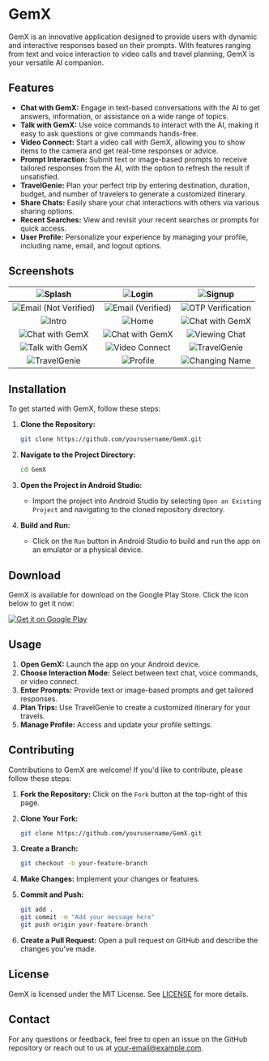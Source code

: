 # GemX

GemX is an innovative application designed to provide users with dynamic and interactive responses based on their prompts. With features ranging from text and voice interaction to video calls and travel planning, GemX is your versatile AI companion.

## Features

- **Chat with GemX:** Engage in text-based conversations with the AI to get answers, information, or assistance on a wide range of topics.
- **Talk with GemX:** Use voice commands to interact with the AI, making it easy to ask questions or give commands hands-free.
- **Video Connect:** Start a video call with GemX, allowing you to show items to the camera and get real-time responses or advice.
- **Prompt Interaction:** Submit text or image-based prompts to receive tailored responses from the AI, with the option to refresh the result if unsatisfied.
- **TravelGenie:** Plan your perfect trip by entering destination, duration, budget, and number of travelers to generate a customized itinerary.
- **Share Chats:** Easily share your chat interactions with others via various sharing options.
- **Recent Searches:** View and revisit your recent searches or prompts for quick access.
- **User Profile:** Personalize your experience by managing your profile, including name, email, and logout options.

## Screenshots

| ![Splash](screenshots/1.png) | ![Login](screenshots/2.png) | ![Signup](screenshots/3.png) |
|:----------------------------:|:---------------------------:|:----------------------------:|
| ![Email (Not Verified)](screenshots/4.png) | ![Email (Verified)](screenshots/5.png) | ![OTP Verification](screenshots/7.png) |
| ![Intro](screenshots/6.png) | ![Home](screenshots/8.png) | ![Chat with GemX](screenshots/9.png) |
| ![Chat with GemX](screenshots/10.png) | ![Chat with GemX](screenshots/11.png) | ![Viewing Chat](screenshots/12.png) |
| ![Talk with GemX](screenshots/13.png) | ![Video Connect](screenshots/14.png) | ![TravelGenie](screenshots/15.png) |
| ![TravelGenie](screenshots/16.png) | ![Profile](screenshots/17.png) | ![Changing Name](screenshots/18.png) |

## Installation

To get started with GemX, follow these steps:

1. **Clone the Repository:**

    ```bash
    git clone https://github.com/yourusername/GemX.git
    ```

2. **Navigate to the Project Directory:**

    ```bash
    cd GemX
    ```

3. **Open the Project in Android Studio:**

    - Import the project into Android Studio by selecting `Open an Existing Project` and navigating to the cloned repository directory.

4. **Build and Run:**

    - Click on the `Run` button in Android Studio to build and run the app on an emulator or a physical device.

## Download

GemX is available for download on the Google Play Store. Click the icon below to get it now:

[![Get it on Google Play](https://play.google.com/intl/en_us/badges/images/generic/en_badge_web_generic.png)](https://play.google.com/store/apps/details?id=your.app.package)

## Usage

1. **Open GemX:** Launch the app on your Android device.
2. **Choose Interaction Mode:** Select between text chat, voice commands, or video connect.
3. **Enter Prompts:** Provide text or image-based prompts and get tailored responses.
4. **Plan Trips:** Use TravelGenie to create a customized itinerary for your travels.
5. **Manage Profile:** Access and update your profile settings.

## Contributing

Contributions to GemX are welcome! If you'd like to contribute, please follow these steps:

1. **Fork the Repository:** Click on the `Fork` button at the top-right of this page.
2. **Clone Your Fork:** 

    ```bash
    git clone https://github.com/yourusername/GemX.git
    ```

3. **Create a Branch:** 

    ```bash
    git checkout -b your-feature-branch
    ```

4. **Make Changes:** Implement your changes or features.
5. **Commit and Push:** 

    ```bash
    git add .
    git commit -m "Add your message here"
    git push origin your-feature-branch
    ```

6. **Create a Pull Request:** Open a pull request on GitHub and describe the changes you've made.

## License

GemX is licensed under the MIT License. See [LICENSE](LICENSE) for more details.

## Contact

For any questions or feedback, feel free to open an issue on the GitHub repository or reach out to us at [your-email@example.com](mailto:your-email@example.com).
